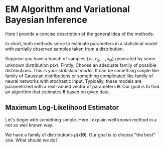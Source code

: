 
# EM Algorithm and Variational Bayesian Inference

Here I provide a concise description of the general idea of the methods.

In short, both methods serve to estimate parameters in a statistical model with partially observed samples taken from a distribution.

Suppose you have a bunch of samples $\{x_1, x_2, ..., x_N\}$ generated by some unknown distribution $p(x)$. Firstly, Choose an adequate family of possible distributions. This is your *statistical model*. It can be something simple like family of Gaussian distributions or something complicated like family of neural networks with stochastic input. Typically, these models are parametrized with a real-valued vector of parameters $\mathbf{\theta}$. Our goal is to find an algorithm that estimates $\mathbf{\theta}$ based on given data.

## Maximum Log-Likelihood Estimator

Let's begin with something simple. Here I explain well known method in a not so well known way.

We have a family of distributions $p(x | \mathbf{\theta})$. Our goal is to choose "the best" one. What should we do?
